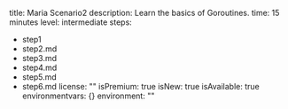 title: Maria Scenario2
description: Learn the basics of Goroutines.
time: 15 minutes
level: intermediate
steps:
- step1
- step2.md
- step3.md
- step4.md
- step5.md
- step6.md
license: ""
isPremium: true
isNew: true
isAvailable: true
environmentvars: {}
environment: ""

